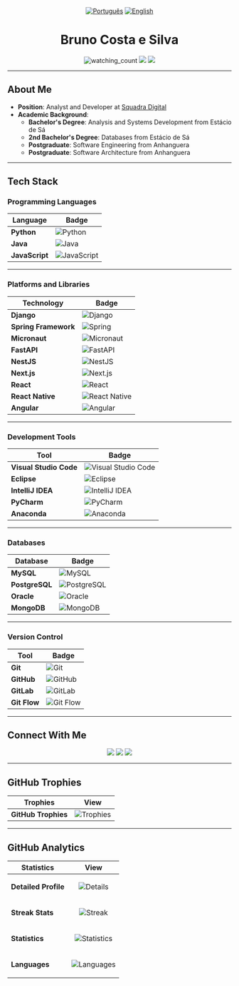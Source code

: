 <p align="center">
  <a href="README.md"><img src="https://img.shields.io/badge/Idioma-Português-green?style=for-the-badge&logo=brasil" alt="Português" /></a>
  <a href="README-en.md"><img src="https://img.shields.io/badge/Language-English-blue?style=for-the-badge&logo=us" alt="English" /></a>
</p>

<h1 align="center">Bruno Costa e Silva</h1>

<p align="center"> 
  <img src="https://komarev.com/ghpvc/?username=Brunocs1991&color=brightgreen" alt="watching_count" />
  <img src="https://img.shields.io/badge/Age-31-blue" />
  <img src="https://img.shields.io/badge/Focus-Java%20and%20Python-success">
</p>

---

## About Me

- **Position**: Analyst and Developer at [Squadra Digital](https://www.squadra.com.br/)  
- **Academic Background**:  
  - **Bachelor's Degree**: Analysis and Systems Development from Estácio de Sá  
  - **2nd Bachelor's Degree**: Databases from Estácio de Sá  
  - **Postgraduate**: Software Engineering from Anhanguera  
  - **Postgraduate**: Software Architecture from Anhanguera  

---

## Tech Stack

### **Programming Languages**

| Language       | Badge                                                                 |
|----------------|-----------------------------------------------------------------------|
| **Python**     | ![Python](https://img.shields.io/badge/-Python-05122A?style=flat&logo=python) |
| **Java**       | ![Java](https://img.shields.io/badge/-Java-05122A?style=flat&logo=Java&logoColor=FFA518) |
| **JavaScript** | ![JavaScript](https://img.shields.io/badge/-JavaScript-05122A?style=flat&logo=javascript) |

---

### **Platforms and Libraries**

| Technology             | Badge                                                                 |
|------------------------|----------------------------------------------------------------------|
| **Django**             | ![Django](https://img.shields.io/badge/-Django-05122A?style=flat&logo=django&logoColor=092E20) |
| **Spring Framework**   | ![Spring](https://img.shields.io/badge/-Spring-05122A?style=flat&logo=spring&logoColor=6DB33F) |
| **Micronaut**          | ![Micronaut](https://img.shields.io/badge/-Micronaut-05122A?style=flat&logo=micronaut&logoColor=5C2D91) |
| **FastAPI**            | ![FastAPI](https://img.shields.io/badge/-FastAPI-05122A?style=flat&logo=fastapi&logoColor=009688) |
| **NestJS**             | ![NestJS](https://img.shields.io/badge/-NestJS-05122A?style=flat&logo=nestjs&logoColor=E0234E) |
| **Next.js**            | ![Next.js](https://img.shields.io/badge/-Next.js-05122A?style=flat&logo=next.js) |
| **React**              | ![React](https://img.shields.io/badge/-React-05122A?style=flat&logo=react) |
| **React Native**       | ![React Native](https://img.shields.io/badge/-React%20Native-05122A?style=flat&logo=react) |
| **Angular**            | ![Angular](https://img.shields.io/badge/-Angular-05122A?style=flat&logo=angular&logoColor=DD0031) |

---

### **Development Tools**

| Tool                    | Badge                                                                 |
|-------------------------|-----------------------------------------------------------------------|
| **Visual Studio Code**  | ![Visual Studio Code](https://img.shields.io/badge/-Visual%20Studio%20Code-05122A?style=flat) |
| **Eclipse**             | ![Eclipse](https://img.shields.io/badge/-Eclipse-05122A?style=flat&logo=eclipse-ide&logoColor=2C2255) |
| **IntelliJ IDEA**       | ![IntelliJ IDEA](https://img.shields.io/badge/-IntelliJ%20IDEA-05122A?style=flat&logo=intellij-idea&logoColor=000000) |
| **PyCharm**             | ![PyCharm](https://img.shields.io/badge/PyCharm-05122A?style=flat&logo=pycharm&logoColor=green) |
| **Anaconda**            | ![Anaconda](https://img.shields.io/badge/Anaconda-05122A?style=flat&logo=anaconda&logoColor=green) |

---

### **Databases**

| Database        | Badge                                                                 |
|-----------------|-----------------------------------------------------------------------|
| **MySQL**       | ![MySQL](https://img.shields.io/badge/Mysql-05122A?style=flat&logo=mysql&logoColor=orange) |
| **PostgreSQL**  | ![PostgreSQL](https://img.shields.io/badge/PostgreSQL-05122A?style=flat&logo=postgresql&logoColor=blue) |
| **Oracle**      | ![Oracle](https://img.shields.io/badge/Oracle-05122A?style=flat&logo=oracle&logoColor=F80000) |
| **MongoDB**     | ![MongoDB](https://img.shields.io/badge/MongoDB-05122A?style=flat&logo=mongodb&logoColor=47A248) |

---

### **Version Control**

| Tool           | Badge                                                              |
|----------------|--------------------------------------------------------------------|
| **Git**        | ![Git](https://img.shields.io/badge/-Git-05122A?style=flat&logo=git) |
| **GitHub**     | ![GitHub](https://img.shields.io/badge/-GitHub-05122A?style=flat&logo=github) |
| **GitLab**     | ![GitLab](https://img.shields.io/badge/GitLab-05122A?style=flat&logo=gitlab&logoColor=FC6D26) |
| **Git Flow**   | ![Git Flow](https://img.shields.io/badge/Git%20Flow-05122A?style=flat&logo=git&logoColor=FF4500) |

---

## Connect With Me

<p align="center">
  <a href="https://www.linkedin.com/in/brunocs-dev/"><img src="https://img.shields.io/badge/-Bruno%20Costa%20E%20Silva-0077B5?style=flat&logo=Linkedin&logoColor=white"/></a>
  <a href="https://instagram.com/brunocs_91/"><img src="https://img.shields.io/badge/brunocs__91-E4405F?style=flat&logo=Instagram&logoColor=white"/></a>
  <a href="https://github.com/Brunocs1991"><img src="https://img.shields.io/badge/Brunocs1991-000000?style=flat&logo=GitHub&logoColor=white"/></a>
</p>

---

## GitHub Trophies

| Trophies | View |
|----------|------|
| **GitHub Trophies** | ![Trophies](https://github-profile-trophy.vercel.app/?username=Brunocs1991&column=7&theme=gruvbox&no-frame=true) |

---

## GitHub Analytics

| Statistics       | View                                                                                                        |
|------------------|-------------------------------------------------------------------------------------------------------------|
| **Detailed Profile** | <p align="center"><img src="https://github-profile-summary-cards.vercel.app/api/cards/profile-details?username=Brunocs1991&theme=tokyonight&exclude=email" alt="Details" /></p> |
| **Streak Stats** | <p align="center"><img src="https://github-readme-streak-stats.herokuapp.com/?user=Brunocs1991&count_private=true&theme=tokyonight&date_format=j%2Fn%5B%2FY%5D" alt="Streak" /></p> |
| **Statistics**   | <p align="center"><img src="https://github-readme-stats.vercel.app/api?username=Brunocs1991&show_icons=true&count_private=true&theme=tokyonight&custom_title=My%20GitHub%20Statistics" alt="Statistics" /></p> |
| **Languages**    | <p align="center"><img src="https://github-readme-stats.vercel.app/api/top-langs/?username=Brunocs1991&theme=tokyonight&layout=donut-vertical&custom_title=My%20Programming%20Languages&langs_count=6&hide=Jupyter%20Notebook" alt="Languages" /></p> |
